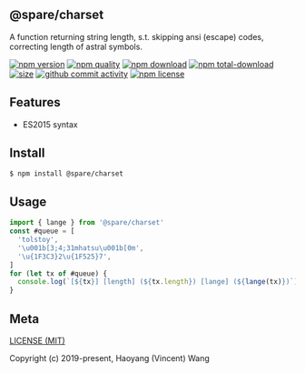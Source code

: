 ## @spare/charset
A function returning string length,
s.t. 
    skipping ansi (escape) codes,
    correcting length of astral symbols.

[![npm version][npm-image]][npm-url]
[![npm quality][quality-image]][quality-url]
[![npm download][download-image]][npm-url]
[![npm total-download][total-download-image]][npm-url]
[![size][size]][size-url]
[![github commit activity][commit-image]][github-url]
[![npm license][license-image]][npm-url]

## Features

- ES2015 syntax

## Install
```console
$ npm install @spare/charset
```

## Usage
```js
import { lange } from '@spare/charset'
const #queue = [
  'tolstoy',
  '\u001b[3;4;31mhatsu\u001b[0m',
  '\u{1F3C3}2\u{1F525}7',
]
for (let tx of #queue) {
  console.log(`[${tx}] [length] (${tx.length}) [lange] (${lange(tx)})`)
}
```

## Meta
[LICENSE (MIT)](/LICENSE)

Copyright (c) 2019-present, Haoyang (Vincent) Wang

[//]: <> (Shields)
[npm-image]: https://img.shields.io/npm/v/@spare/charset.svg?style=flat-square
[quality-image]: http://npm.packagequality.com/shield/@spare/charset.svg?style=flat-square
[download-image]: https://img.shields.io/npm/dm/@spare/charset.svg?style=flat-square
[total-download-image]:https://img.shields.io/npm/dt/@spare/charset.svg?style=flat-square
[license-image]: https://img.shields.io/npm/l/@spare/charset.svg?style=flat-square
[commit-image]: https://img.shields.io/github/commit-activity/y/hoyeungw/spare/charset?style=flat-square
[size]: https://flat.badgen.net/packagephobia/install/@spare/charset

[//]: <> (Link)
[npm-url]: https://npmjs.org/package/@spare/charset
[quality-url]: http://packagequality.com/#?package=@spare/charset
[github-url]: https://github.com/hoyeungw/@spare/charset
[size-url]: https://packagephobia.now.sh/result?p=@spare/charset
